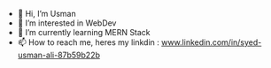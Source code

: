 - 👋 Hi, I’m Usman
- 👀 I’m interested in WebDev
- 🌱 I’m currently learning MERN Stack
- 📫 How to reach me, heres my linkdin : www.linkedin.com/in/syed-usman-ali-87b59b22b

<!---
Usman554433/Usman554433 is a ✨ special ✨ repository because its `README.md` (this file) appears on your GitHub profile.
You can click the Preview link to take a look at your changes.
--->
